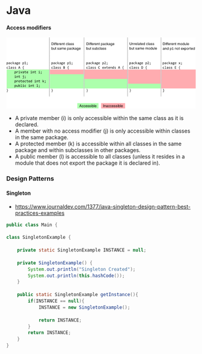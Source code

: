 # Java
#### Access modifiers
![Image of Yaktocat](./Java/modif.png)
* A private member (i) is only accessible within the same class as it is declared.
* A member with no access modifier (j) is only accessible within classes in the same package.
* A protected member (k) is accessible within all classes in the same package and within subclasses in other packages.
* A public member (l) is accessible to all classes (unless it resides in a module that does not export the package it is declared in).
### Design Patterns
#### Singleton
* https://www.journaldev.com/1377/java-singleton-design-pattern-best-practices-examples

```java
public class Main {

class SingletonExample {

    private static SingletonExample INSTANCE = null;

    private SingletonExample() {
        System.out.println("Singleton Created");
        System.out.println(this.hashCode());
    }

    public static SingletonExample getInstance(){
        if(INSTANCE == null){
            INSTANCE = new SingletonExample();
            
            return INSTANCE;
        }
        return INSTANCE;
    }
}
```
#### 

    
